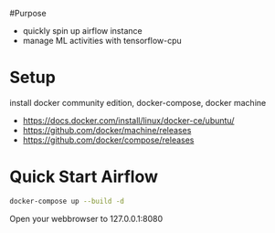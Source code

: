 #Purpose

* quickly spin up airflow instance
* manage ML activities with tensorflow-cpu

# Setup

install docker community edition, docker-compose, docker machine

* https://docs.docker.com/install/linux/docker-ce/ubuntu/
* https://github.com/docker/machine/releases
* https://github.com/docker/compose/releases



# Quick Start Airflow

```bash
docker-compose up --build -d
```
Open your webbrowser to 127.0.0.1:8080

